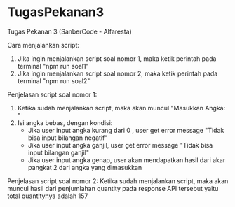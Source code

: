 # TugasPekanan3
Tugas Pekanan 3 (SanberCode - Alfaresta)

Cara menjalankan script:
1. Jika ingin menjalankan script soal nomor 1, maka ketik perintah pada terminal "npm run soal1"
2. Jika ingin menjalankan script soal nomor 2, maka ketik perintah pada terminal "npm run soal2"

Penjelasan script soal nomor 1:
1. Ketika sudah menjalankan script, maka akan muncul "Masukkan Angka: "
2. Isi angka bebas, dengan kondisi:
    - Jika user input angka kurang dari 0 , user get error message "Tidak bisa input bilangan negatif" 
    - Jika user input angka ganjil, user get error message "Tidak bisa input bilangan ganjil"
    - Jika user input angka genap, user akan mendapatkan hasil dari akar pangkat 2 dari angka yang dimasukkan

Penjelasan script soal nomor 2:
Ketika sudah menjalankan script, maka akan muncul hasil dari penjumlahan quantity pada response API tersebut yaitu total quantitynya adalah 157